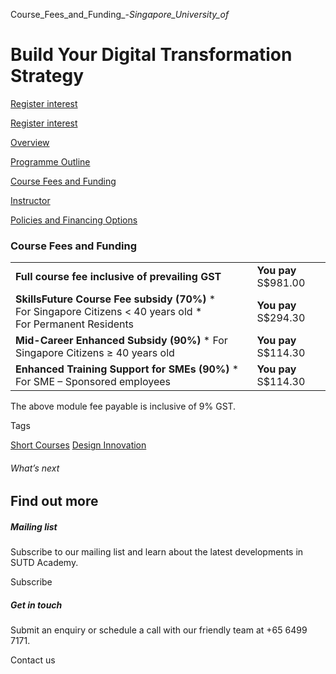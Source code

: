 Course_Fees_and_Funding_-_Singapore_University_of_



Build Your Digital Transformation Strategy
==========================================

[Register interest](/admissions/academy/short-courses/short-courses-register-your-interest/?coursename=digital-transformation-strategy)

[Register interest](/admissions/academy/short-courses/short-courses-register-your-interest/?coursename=digital-transformation-strategy)

[Overview](/course/build-your-digital-transformation-strategy/#tabs)

[Programme Outline](/course/build-your-digital-transformation-strategy/programme-outline/#tabs)

[Course Fees and Funding](/course/build-your-digital-transformation-strategy/course-fees-and-funding/#tabs)

[Instructor](/course/build-your-digital-transformation-strategy/instructor/#tabs)

[Policies and Financing Options](/course/build-your-digital-transformation-strategy/policies-and-financing-options/#tabs)

### Course Fees and Funding

|  |  |
| --- | --- |
| **Full course fee inclusive of prevailing GST** | **You pay**  S$981.00 |
| **SkillsFuture Course Fee subsidy (70%)**  * For Singapore Citizens < 40 years old * For Permanent Residents | **You pay**  S$294.30 |
| **Mid-Career Enhanced Subsidy (90%)**  * For Singapore Citizens ≥ 40 years old | **You pay**  S$114.30 |
| **Enhanced Training Support for SMEs (90%)**  * For SME – Sponsored employees | **You pay**  S$114.30 |

The above module fee payable is inclusive of 9% GST.

Tags

[Short Courses](/admissions/academy/courses-and-modules/?academy-type-course=780)
[Design Innovation](/admissions/academy/courses-and-modules/?discipline=795)

###### What’s next

Find out more
-------------

##### Mailing list

Subscribe to our mailing list and learn about the latest developments in SUTD Academy.

Subscribe

##### Get in touch

Submit an enquiry or schedule a call with our friendly team at +65 6499 7171.

Contact us

